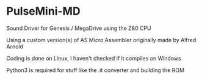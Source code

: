 # PulseMini-MD
Sound Driver for Genesis / MegaDrive using the Z80 CPU

Using a custom version(s) of AS Micro Assembler originally made by Alfred Arnold

Coding is done on Linux, I haven't checked if it compiles on Windows

Python3 is required for stuff like the .it converter and building the ROM

